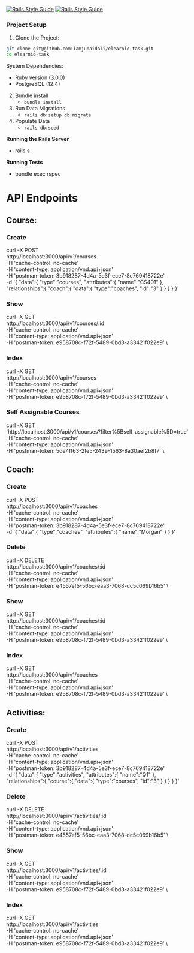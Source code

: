 [![Rails Style Guide](https://img.shields.io/badge/code_style-rubocop-brightgreen.svg)](https://github.com/rubocop/rubocop-rails)
[![Rails Style Guide](https://img.shields.io/badge/code_style-community-brightgreen.svg)](https://rails.rubystyle.guide)

### Project Setup

 1. Clone the Project:
 ```sh
git clone git@github.com:iamjunaidali/elearnio-task.git
cd elearnio-task
```
System Dependencies:
- Ruby version (3.0.0)
- PostgreSQL (12.4)

2. Bundle install
    + `bundle install`
3. Run Data Migrations
    + `rails db:setup db:migrate`
4. Populate Data
    + `rails db:seed`


**Running the Rails Server**

 - rails s

**Running Tests**

- bundle exec rspec

# API Endpoints

## Course:
### Create

curl -X POST \
  http://localhost:3000/api/v1/courses \
  -H 'cache-control: no-cache' \
  -H 'content-type: application/vnd.api+json' \
  -H 'postman-token: 3b918287-4d4a-5e3f-ece7-8c769418722e' \
  -d '{
   "data":{
      "type":"courses",
      "attributes":{
         "name":"CS401"
      },
      "relationships":{
         "coach":{
            "data":{
               "type":"coaches",
               "id":"3"
            }
         }
      }
   }
}'

### Show

curl -X GET \
  http://localhost:3000/api/v1/courses/:id \
  -H 'cache-control: no-cache' \
  -H 'content-type: application/vnd.api+json' \
  -H 'postman-token: e958708c-f72f-5489-0bd3-a33421f022e9' \

### Index

curl -X GET \
  http://localhost:3000/api/v1/courses \
  -H 'cache-control: no-cache' \
  -H 'content-type: application/vnd.api+json' \
  -H 'postman-token: e958708c-f72f-5489-0bd3-a33421f022e9' \

### Self Assignable Courses

curl -X GET \
  'http://localhost:3000/api/v1/courses?filter%5Bself_assignable%5D=true' \
  -H 'cache-control: no-cache' \
  -H 'content-type: application/vnd.api+json' \
  -H 'postman-token: 5de4ff63-2fe5-2439-1563-8a30aef2b8f7' \

## Coach:
### Create

curl -X POST \
  http://localhost:3000/api/v1/coaches \
  -H 'cache-control: no-cache' \
  -H 'content-type: application/vnd.api+json' \
  -H 'postman-token: 3b918287-4d4a-5e3f-ece7-8c769418722e' \
  -d '{
   "data":{
      "type":"coaches",
      "attributes":{
         "name":"Morgan"
      }
   }
}'

### Delete

curl -X DELETE \
  http://localhost:3000/api/v1/coaches/:id \
  -H 'cache-control: no-cache' \
  -H 'content-type: application/vnd.api+json' \
  -H 'postman-token: e4557ef5-56bc-eaa3-7068-dc5c069b16b5' \

### Show

curl -X GET \
  http://localhost:3000/api/v1/coaches/:id \
  -H 'cache-control: no-cache' \
  -H 'content-type: application/vnd.api+json' \
  -H 'postman-token: e958708c-f72f-5489-0bd3-a33421f022e9' \

### Index

curl -X GET \
  http://localhost:3000/api/v1/coaches \
  -H 'cache-control: no-cache' \
  -H 'content-type: application/vnd.api+json' \
  -H 'postman-token: e958708c-f72f-5489-0bd3-a33421f022e9' \

## Activities:
### Create

curl -X POST \
  http://localhost:3000/api/v1/activities \
  -H 'cache-control: no-cache' \
  -H 'content-type: application/vnd.api+json' \
  -H 'postman-token: 3b918287-4d4a-5e3f-ece7-8c769418722e' \
  -d '{
   "data":{
      "type":"activities",
      "attributes":{
         "name":"Q1"
      },
      "relationships":{
         "course":{
            "data":{
               "type":"courses",
               "id":"3"
            }
         }
      }
   }
}'

### Delete

curl -X DELETE \
  http://localhost:3000/api/v1/activities/:id \
  -H 'cache-control: no-cache' \
  -H 'content-type: application/vnd.api+json' \
  -H 'postman-token: e4557ef5-56bc-eaa3-7068-dc5c069b16b5' \

### Show

curl -X GET \
  http://localhost:3000/api/v1/activities/:id \
  -H 'cache-control: no-cache' \
  -H 'content-type: application/vnd.api+json' \
  -H 'postman-token: e958708c-f72f-5489-0bd3-a33421f022e9' \

### Index

curl -X GET \
  http://localhost:3000/api/v1/activities \
  -H 'cache-control: no-cache' \
  -H 'content-type: application/vnd.api+json' \
  -H 'postman-token: e958708c-f72f-5489-0bd3-a33421f022e9' \

